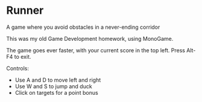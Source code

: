 # Runner
A game where you avoid obstacles in a never-ending corridor

This was my old Game Development homework, using MonoGame.

The game goes ever faster, with your current score in the top left.
Press Alt-F4 to exit.

Controls:
- Use A and D to move left and right
- Use W and S to jump and duck
- Click on targets for a point bonus